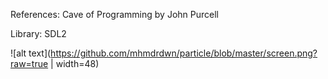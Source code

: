 References: Cave of Programming by John Purcell

Library: SDL2

![alt text](https://github.com/mhmdrdwn/particle/blob/master/screen.png?raw=true | width=48)

